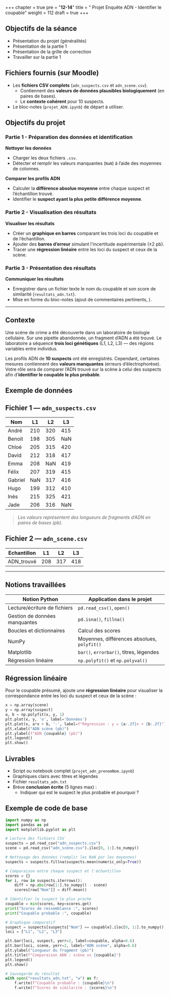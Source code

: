 +++
chapter = true
pre = "<b>12-14</b>"
title = " Projet Enquête ADN - Identifier le coupable"
weight = 112
draft = true
+++


## Objectifs de la séance

* Présentation du projet (généralités)
* Présentation de la partie 1
* Présentation de la grille de correction
* Travailler sur la partie 1


## Fichiers fournis (sur Moodle)

* Les **fichiers CSV complets** (`adn_suspects.csv` et `adn_scene.csv`).
	* Contiennent des **valeurs de données plausibles biologiquement** (en paires de bases).
	* Le **contexte cohérent** pour 10 suspects.
* Le bloc-notes (`projet_ADN.ipynb`) de départ à utiliser.


## Objectifs du projet

### Partie 1 - Préparation des données et identification

**Nettoyer les données**

   * Charger les deux fichiers `.csv`.
   * Détecter et remplir les valeurs manquantes (`NaN`) à l’aide des moyennes de colonnes.

**Comparer les profils ADN**

   * Calculer la **différence absolue moyenne** entre chaque suspect et l’échantillon trouvé.
   * Identifier le **suspect ayant la plus petite différence moyenne**.

### Partie 2 - Visualisation des résultats

**Visualiser les résultats**

   * Créer un **graphique en barres** comparant les trois loci du coupable et de l’échantillon.
   * Ajouter des **barres d’erreur** simulant l'incertitude expérimentale (±2 pb).
   * Tracer une **régression linéaire** entre les loci du suspect et ceux de la scène.

### Partie 3 - Présentation des résultats

**Communiquer les résultats**

   * Enregistrer dans un fichier texte le nom du coupable et son score de similarité (`resultats_adn.txt`).
   * Mise en forme du bloc-notes (ajout de commentaires pertinents, ).

---

## Contexte 

Une scène de crime a été découverte dans un laboratoire de biologie cellulaire.
Sur une pipette abandonnée, un fragment d’ADN a été trouvé.
Le laboratoire a séquencé **trois loci génétiques** (L1, L2, L3) — des régions variables entre individus.

Les profils ADN de **10 suspects** ont été enregistrés. Cependant, certaines mesures contiennent des **valeurs manquantes** (erreurs d’électrophorèse).
Votre rôle sera de comparer l’ADN trouvé sur la scène à celui des suspects afin d’**identifier le coupable le plus probable**.

## Exemple de données

## Fichier 1 — `adn_suspects.csv`

| Nom     | L1  | L2  | L3  |
| ------- | --- | --- | --- |
| André   | 210 | 320 | 415 |
| Benoit  | 198 | 305 | NaN |
| Chloé   | 205 | 315 | 420 |
| David   | 212 | 318 | 417 |
| Emma    | 208 | NaN | 419 |
| Félix   | 207 | 319 | 415 |
| Gabriel | NaN | 317 | 416 |
| Hugo    | 199 | 312 | 410 |
| Inès    | 215 | 325 | 421 |
| Jade    | 206 | 316 | NaN |

> *Les valeurs représentent des longueurs de fragments d’ADN en paires de bases (pb).*


## Fichier 2 — `adn_scene.csv`

| Echantillon | L1  | L2  | L3  |
| ----------- | --- | --- | --- |
| ADN_trouvé  | 208 | 317 | 418 |





---



## Notions travaillées

| Notion Python                 | Application dans le projet                  |
| ----------------------------- | ------------------------------------------- |
| Lecture/écriture de fichiers  | `pd.read_csv()`, `open()`                   |
| Gestion de données manquantes | `pd.isna()`, `fillna()`                     |
| Boucles et dictionnaires      | Calcul des scores                           |
| NumPy                         | Moyennes, différences absolues, `polyfit()` |
| Matplotlib                    | `bar()`, `errorbar()`, titres, légendes     |
| Régression linéaire           | `np.polyfit()` et `np.polyval()`            |



## Régression linéaire

Pour le coupable présumé, ajoute une **régression linéaire** pour visualiser la correspondance entre les loci du suspect et ceux de la scène :

```python
x = np.array(scene)
y = np.array(suspect)
a, b = np.polyfit(x, y, 1)
plt.plot(x, y, 'o', label='Données')
plt.plot(x, a*x + b, '-', label=f"Régression : y = {a:.2f}x + {b:.2f}")
plt.xlabel("ADN scène (pb)")
plt.ylabel(f"ADN {coupable} (pb)")
plt.legend()
plt.show()
```


## Livrables

* Script ou notebook complet (`projet_adn_prenomNom.ipynb`)
* Graphiques clairs avec titres et légendes
* Fichier `resultats_adn.txt`
* Brève **conclusion écrite** (5 lignes max) :
	* Indiquer qui est le suspect le plus probable et pourquoi ?

## Exemple de code de base

```python
import numpy as np
import pandas as pd
import matplotlib.pyplot as plt

# Lecture des fichiers CSV
suspects = pd.read_csv("adn_suspects.csv")
scene = pd.read_csv("adn_scene.csv").iloc[0, 1:].to_numpy()

# Nettoyage des données (remplir les NaN par les moyennes)
suspects = suspects.fillna(suspects.mean(numeric_only=True))

# Comparaison entre chaque suspect et l'échantillon
scores = {}
for i, row in suspects.iterrows():
    diff = np.abs(row[1:].to_numpy() - scene)
    scores[row["Nom"]] = diff.mean()

# Identifier le suspect le plus proche
coupable = min(scores, key=scores.get)
print("Scores de ressemblance :", scores)
print("Coupable probable :", coupable)

# Graphique comparatif
suspect = suspects[suspects["Nom"] == coupable].iloc[0, 1:].to_numpy()
loci = ["L1", "L2", "L3"]

plt.bar(loci, suspect, yerr=2, label=coupable, alpha=0.6)
plt.bar(loci, scene, yerr=2, label="ADN scène", alpha=0.6)
plt.ylabel("Longueur du fragment (pb)")
plt.title(f"Comparaison ADN : scène vs {coupable}")
plt.legend()
plt.show()

# Sauvegarde du résultat
with open("resultats_adn.txt", "w") as f:
    f.write(f"Coupable probable : {coupable}\n")
    f.write(f"Scores de similarité : {scores}\n")
```


